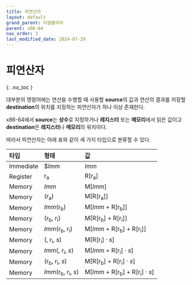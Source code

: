 ```yaml
---
title: 피연산자
layout: default
grand_parent: 어셈블리어
parent: x86-64
nav_order: 3
last_modified_date: 2024-07-29
---
```


# 피연산자
{: .no_toc }

대부분의 명령어에는 연산을 수행할 때 사용할 **source**의 값과 연산의 결과를 저장할 **destination**의 위치를 지정하는 피연산자가 하나 이상 존재한다.

x86-64에서 **source**는 **상수**로 지정하거나 **레지스터** 또는 **메모리**에서 읽은 값이고 **destination**은 **레지스터**나 **메모리**의 위치이다.

따라서 피연산자는 아래 표와 같이 세 가지 타입으로 분류할 수 있다. 

| 타입         | 형태                                          | 값                                                     | 
|:-------------|:----------------------------------------------|:------------------------------------------------------|
| Immediate    | $_Imm_                                        | _Imm_                                                 |
| Register     | r<sub>a</sub>                                 | R[r<sub>a</sub>]                                      |
| Memory       | _Imm_                                         | M[_Imm_]                                              |
| Memory       | (r<sub>a</sub>)                               | M[R[r<sub>a</sub>]]                                   |
| Memory       | _Imm_(r<sub>b</sub>)                          | M[_Imm_ + R[r<sub>b</sub>]]                           |
| Memory       | (r<sub>b</sub>, r<sub>i</sub>)                | M[R[r<sub>b</sub>] + R[r<sub>i</sub>]]                |
| Memory       | _Imm_(r<sub>b</sub>, r<sub>i</sub>)           | M[_Imm_ + R[r<sub>b</sub>] + R[r<sub>i</sub>]]        |
| Memory       | (, r<sub>i</sub>, _s_)                        | M[R[r<sub>i</sub>] · _s_]                             |
| Memory       | _Imm_(, r<sub>i</sub>, _s_)                   | M[_Imm_ + R[r<sub>i</sub>] · _s_]                     |
| Memory       | (r<sub>b</sub>, r<sub>i</sub>, _s_)           | M[R[r<sub>b</sub>] + R[r<sub>i</sub>] · _s_]          |
| Memory       | _Imm_(r<sub>b</sub>, r<sub>i</sub>, _s_)      | M[_Imm_ + R[r<sub>b</sub>] + R[r<sub>i</sub>] · _s_]  |
